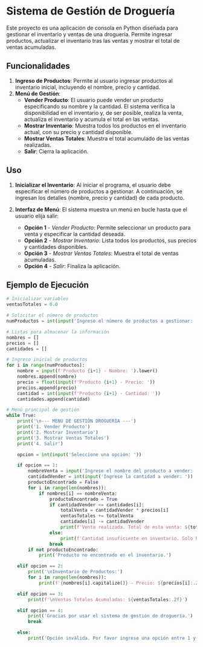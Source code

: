 # Sistema de Gestión de Droguería

Este proyecto es una aplicación de consola en Python diseñada para gestionar el inventario y ventas de una droguería. Permite ingresar productos, actualizar el inventario tras las ventas y mostrar el total de ventas acumuladas.

## Funcionalidades

1. **Ingreso de Productos**: Permite al usuario ingresar productos al inventario inicial, incluyendo el nombre, precio y cantidad.
2. **Menú de Gestión**:
   - **Vender Producto**: El usuario puede vender un producto especificando su nombre y la cantidad. El sistema verifica la disponibilidad en el inventario y, de ser posible, realiza la venta, actualiza el inventario y acumula el total en las ventas.
   - **Mostrar Inventario**: Muestra todos los productos en el inventario actual, con su precio y cantidad disponible.
   - **Mostrar Ventas Totales**: Muestra el total acumulado de las ventas realizadas.
   - **Salir**: Cierra la aplicación.

## Uso

1. **Inicializar el Inventario**: Al iniciar el programa, el usuario debe especificar el número de productos a gestionar. A continuación, se ingresan los detalles (nombre, precio y cantidad) de cada producto.

2. **Interfaz de Menú**: El sistema muestra un menú en bucle hasta que el usuario elija salir:
   - **Opción 1** - *Vender Producto*: Permite seleccionar un producto para venta y especificar la cantidad deseada.
   - **Opción 2** - *Mostrar Inventario*: Lista todos los productos, sus precios y cantidades disponibles.
   - **Opción 3** - *Mostrar Ventas Totales*: Muestra el total de ventas acumuladas.
   - **Opción 4** - *Salir*: Finaliza la aplicación.

## Ejemplo de Ejecución

```python
# Inicializar variables
ventasTotales = 0.0

# Solicitar el número de productos
numProductos = int(input('Ingrese el número de productos a gestionar: '))

# Listas para almacenar la información
nombres = []
precios = []
cantidades = []

# Ingreso inicial de productos
for i in range(numProductos):
    nombre = input(f'Producto {i+1} - Nombre: ').lower()
    nombres.append(nombre)
    precio = float(input(f'Producto {i+1} - Precio: '))
    precios.append(precio)
    cantidad = int(input(f'Producto {i+1} - Cantidad: '))
    cantidades.append(cantidad)

# Menú principal de gestión
while True:
    print('\n--- MENU DE GESTIÓN DROGUERÍA ---')
    print('1. Vender Producto')
    print('2. Mostrar Inventario')
    print('3. Mostrar Ventas Totales')
    print('4. Salir')

    opcion = int(input('Seleccione una opción: '))

    if opcion == 1:
        nombreVenta = input('Ingrese el nombre del producto a vender: ').lower()
        cantidadVender = int(input('Ingrese la cantidad a vender: '))
        productoEncontrado = False
        for i in range(len(nombres)):
            if nombres[i] == nombreVenta:
                productoEncontrado = True
                if cantidadVender <= cantidades[i]:
                    totalVenta = cantidadVender * precios[i]
                    ventasTotales += totalVenta
                    cantidades[i] -= cantidadVender
                    print(f'Venta realizada. Total de esta venta: ${totalVenta:.2f}')
                else:
                    print(f'Cantidad insuficiente en inventario. Solo hay {cantidades[i]} unidades disponibles.')
                break
        if not productoEncontrado:
            print('Producto no encontrado en el inventario.')

    elif opcion == 2:
        print('\nInventario de Productos:')
        for i in range(len(nombres)):
            print(f'{nombres[i].capitalize()} - Precio: ${precios[i]:.2f}, Cantidad: {cantidades[i]}')

    elif opcion == 3:
        print(f'\nVentas Totales Acumuladas: ${ventasTotales:.2f}')

    elif opcion == 4:
        print('Gracias por usar el sistema de gestión de droguería.')
        break

    else:
        print('Opción inválida. Por favor ingrese una opción entre 1 y 4.')
```